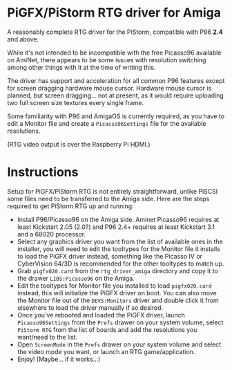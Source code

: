 # PiGFX/PiStorm RTG driver for Amiga

A reasonably complete RTG driver for the PiStorm, compatible with P96 **2.4** and above.

While it's not intended to be incompatible with the free Picasso96 available on AmiNet, there appears to be some issues with resolution switching among other things with it at the time of writing this.

The driver has support and acceleration for all common P96 features except for screen dragging hardware mouse cursor. Hardware mouse cursor is planned, but screen dragging... not at present, as it would require uploading two full screen size textures every single frame.

Some familiarity with P96 and AmigaOS is currently required, as you have to edit a Monitor file and create a `Picasso96Settings` file for the available resolutions.

(RTG video output is over the Raspberry Pi HDMI.)

# Instructions

Setup for PiGFX/PiStorm RTG is not entirely straightforward, unlike PiSCSI some files need to be transferred to the Amiga side. Here are the steps required to get PiStorm RTG up and running:

* Install P96/Picasso96 on the Amiga side. Aminet Picasso96 requires at least Kickstart 2.05 (2.0?) and P96 2.4+ requires at least Kickstart 3.1 and a 68020 processor.
* Select any graphics driver you want from the list of available ones in the installer, you will need to edit the tooltypes for the Monitor file it installs to load the PiGFX driver instead, something like the Picasso IV or CyberVision 64/3D is recommended for the other tooltypes to match up.
* Grab `pigfx020.card` from the `rtg_driver_amiga` directory and copy it to the drawer `LIBS:Picasso96` on the Amiga.
* Edit the tooltypes for Monitor file you installed to load `pigfx020.card` instead, this will initialize the PiGFX driver on boot. You can also move the Monitor file out of the `DEVS:Monitors` driver and double click it from elsewhere to load the driver manually if so desired.
* Once you've rebooted and loaded the PiGFX driver, launch `Picasso96Settings` from the `Prefs` drawer on your system volume, select `PiStorm RTG` from the list of boards and add the resolutions you want/need to the list.
* Open `ScreenMode` in the `Prefs` drawer on your system volume and select the video mode you want, or launch an RTG game/application.
* Enjoy! (Maybe... if it works...)
